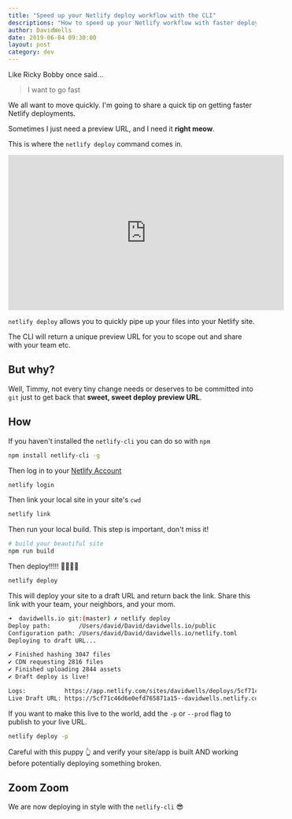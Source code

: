 ```yaml
---
title: "Speed up your Netlify deploy workflow with the CLI"
descriptions: "How to speed up your Netlify workflow with faster deploys"
author: DavidWells
date: 2019-06-04 09:30:00
layout: post
category: dev
---
```


Like Ricky Bobby once said...

> I want to go fast

We all want to move quickly. I'm going to share a quick tip on getting faster Netlify deployments.

Sometimes I just need a preview URL, and I need it **right meow**.

This is where the `netlify deploy` command comes in.

<iframe width="560" height="315" src="https://www.youtube.com/embed/WtZ4bG2K0MA" frameborder="0" allow="accelerometer; autoplay; encrypted-media; gyroscope; picture-in-picture" allowfullscreen></iframe>

`netlify deploy` allows you to quickly pipe up your files into your Netlify site.

The CLI will return a unique preview URL for you to scope out and share with your team etc.

## But why?

Well, Timmy, not every tiny change needs or deserves to be committed into `git` just to get back that **sweet, sweet deploy preview URL**.

## How

If you haven't installed the `netlify-cli` you can do so with `npm`

```bash
npm install netlify-cli -g
```

Then log in to your [Netlify Account](https://app.netlify.com)

```bash
netlify login
```

Then link your local site in your site's `cwd`

```bash
netlify link
```

Then run your local build. This step is important, don't miss it!

```bash
# build your beautiful site
npm run build
```

Then deploy!!!!! 🚀🚀🚀🚀

```bash
netlify deploy
```

This will deploy your site to a draft URL and return back the link. Share this link with your team, your neighbors, and your mom.

```bash
➜  davidwells.io git:(master) ✗ netlify deploy
Deploy path:        /Users/david/David/davidwells.io/public
Configuration path: /Users/david/David/davidwells.io/netlify.toml
Deploying to draft URL...

✔ Finished hashing 3047 files
✔ CDN requesting 2816 files
✔ Finished uploading 2844 assets
✔ Draft deploy is live!

Logs:           https://app.netlify.com/sites/davidwells/deploys/5cf71c46d6e0efd765871a15
Live Draft URL: https://5cf71c46d6e0efd765871a15--davidwells.netlify.com
```

If you want to make this live to the world, add the `-p` or `--prod` flag to publish to your live URL.

```bash
netlify deploy -p
```

Careful with this puppy 👆 and verify your site/app is built AND working before potentially deploying something broken.

## Zoom Zoom

We are now deploying in style with the `netlify-cli` 😎
